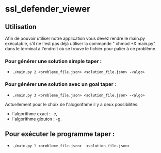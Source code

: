 # ssl_defender_viewer 


## Utilisation 
Afin de pouvoir utiliser notre application vous devez rendre le main.py exécutable, s'il ne l'est pas déjà utiliser la commande " chmod +X main.py" dans le terminal à l'endroit où se trouve le fichier pour palier à ce problème.

### Pour générer une solution simple taper : 
  - ```./main.py 2 <probleme_file.json> <solution_file.json> -<algo>```
### Pour générer une solution avec un goal taper : 
  - ```./main.py 3 <probleme_file.json> <solution_file.json> -<algo>```
  
Actuellement pour le choix de l'alogorithme il y a deux possibilités:
  - l'algorithme exact : -e,
  - l'algorithme glouton : -g. 

## Pour exécuter le programme taper : 
  - ```./main.py 1 <probleme_file.json>  <solution_file.json>```
